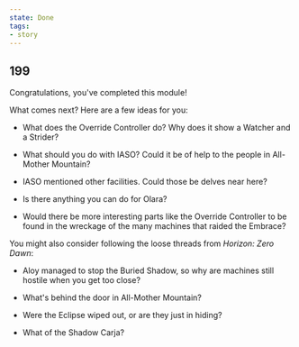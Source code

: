 ```yaml
---
state: Done
tags:
- story
---
```


## 199

Congratulations, you've completed this module!

What comes next?
Here are a few ideas for you:

* What does the Override Controller do?  Why does it show a Watcher and a Strider?

* What should you do with IASO?  Could it be of help to the people in All-Mother Mountain?

* IASO mentioned other facilities.  Could those be delves near here?

* Is there anything you can do for Olara?

* Would there be more interesting parts like the Override Controller to be found in the wreckage of the many machines that raided the Embrace?

You might also consider following the loose threads from _Horizon: Zero Dawn_:

* Aloy managed to stop the Buried Shadow, so why are machines still hostile when you get too close?

* What's behind the door in All-Mother Mountain?

* Were the Eclipse wiped out, or are they just in hiding?

* What of the Shadow Carja?
